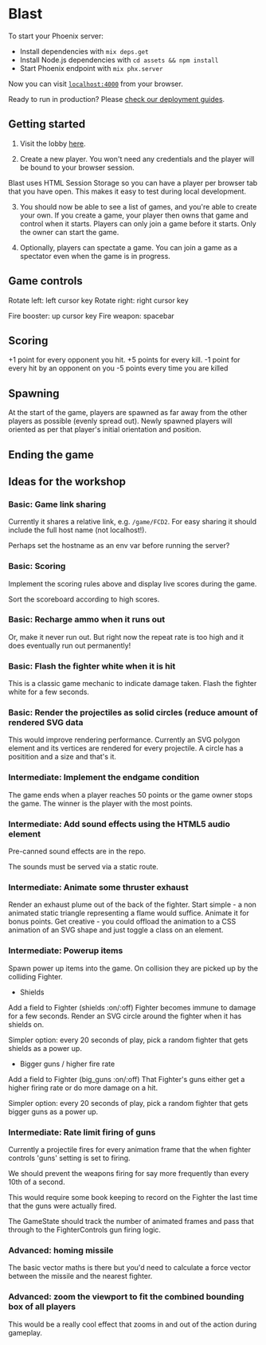 # Blast

To start your Phoenix server:

- Install dependencies with `mix deps.get`
- Install Node.js dependencies with `cd assets && npm install`
- Start Phoenix endpoint with `mix phx.server`

Now you can visit [`localhost:4000`](http://localhost:4000) from your browser.

Ready to run in production? Please [check our deployment guides](https://hexdocs.pm/phoenix/deployment.html).

## Getting started

1. Visit the lobby [here](http://localost:4000/lobby).

2. Create a new player. You won't need any credentials and the player will be bound to your browser session.

Blast uses HTML Session Storage so you can have a player per browser tab that you have open. This makes it easy to test during local development.

3. You should now be able to see a list of games, and you're able to create your own. If you create a game, your player then owns that game and control when it starts. Players can only join a game before it starts. Only the owner can start the game.

4. Optionally, players can spectate a game. You can join a game as a spectator even when the game is in progress.

## Game controls

Rotate left: left cursor key
Rotate right: right cursor key

Fire booster: up cursor key
Fire weapon: spacebar

## Scoring

+1 point for every opponent you hit.
+5 points for every kill.
-1 point for every hit by an opponent on you
-5 points every time you are killed

## Spawning

At the start of the game, players are spawned as far away from the other players as possible (evenly spread out). Newly spawned players will oriented as per that player's initial orientation and position.

## Ending the game

## Ideas for the workshop

### Basic: Game link sharing

Currently it shares a relative link, e.g. `/game/FCD2`. For easy sharing it should
include the full host name (not localhost!).

Perhaps set the hostname as an env var before running the server?

### Basic: Scoring

Implement the scoring rules above and display live scores during the game.

Sort the scoreboard according to high scores.

### Basic: Recharge ammo when it runs out

Or, make it never run out. But right now the repeat rate is too high and it does
eventually run out permanently!

### Basic: Flash the fighter white when it is hit

This is a classic game mechanic to indicate damage taken. Flash the fighter white for a few seconds.

### Basic: Render the projectiles as solid circles (reduce amount of rendered SVG data

This would improve rendering performance. Currently an SVG polygon element and its vertices
are rendered for every projectile. A circle has a positition and a size and that's it.

### Intermediate: Implement the endgame condition

The game ends when a player reaches 50 points or the game owner stops the game. The winner
is the player with the most points.

### Intermediate: Add sound effects using the HTML5 audio element

Pre-canned sound effects are in the repo.

The sounds must be served via a static route.

### Intermediate: Animate some thruster exhaust

Render an exhaust plume out of the back of the fighter. Start simple - a non animated static
triangle representing a flame would suffice. Animate it for bonus points. Get creative - you
could offload the animation to a CSS animation of an SVG shape and just toggle a class on an
element.

### Intermediate: Powerup items

Spawn power up items into the game. On collision they are picked up by the colliding Fighter.

- Shields

Add a field to Fighter (shields :on/:off)
Fighter becomes immune to damage for a few seconds.
Render an SVG circle around the fighter when it has shields on.

Simpler option: every 20 seconds of play, pick a random fighter that gets shields as a power up.

- Bigger guns / higher fire rate

Add a field to Fighter (big_guns :on/:off)
That Fighter's guns either get a higher firing rate or do more damage on a hit.

Simpler option: every 20 seconds of play, pick a random fighter that gets bigger guns as a power up.

### Intermediate: Rate limit firing of guns

Currently a projectile fires for every animation frame that the when fighter controls 'guns' setting is set to firing.

We should prevent the weapons firing for say more frequently than every 10th of a second.

This would require some book keeping to record on the Fighter the last time that the guns were actually fired.

The GameState should track the number of animated frames and pass that through to the FighterControls gun firing logic.

### Advanced: homing missile

The basic vector maths is there but you'd need to calculate a force vector between the missile and the nearest fighter.

### Advanced: zoom the viewport to fit the combined bounding box of all players

This would be a really cool effect that zooms in and out of the action during gameplay.
